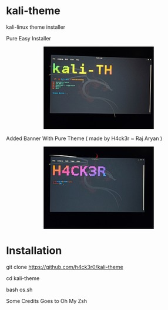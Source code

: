 # kali-theme
kali-linux theme installer

Pure Easy Installer

<p align="center">
  <img src="1.jpg" width="300" hight="220">
</p>

Added Banner With Pure Theme ( made by H4ck3r ~ Raj Aryan )

<p align="center">
  <img src="2.jpg" width="300" hight="220">
</p>


# Installation



git clone https://github.com/h4ck3r0/kali-theme

cd kali-theme

bash os.sh

Some Credits Goes to Oh My Zsh
